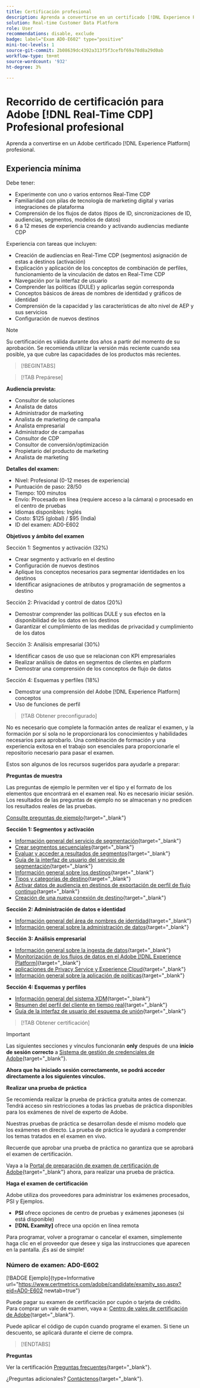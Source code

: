 ```yaml
---
title: Certificación profesional
description: Aprenda a convertirse en un certificado [!DNL Experience Platform] Profesional en [!DNL Real-Time Customer Data Platform]
solution: Real-time Customer Data Platform
role: User
recommendations: disable, exclude
badge: label="Exam AD0-E602" type="positive"
mini-toc-levels: 1
source-git-commit: 2b08639dc4392a313f5f3cefbf69a78d8a29d0ab
workflow-type: tm+mt
source-wordcount: '932'
ht-degree: 3%

---
```


# Recorrido de certificación para Adobe [!DNL Real-Time CDP] Profesional profesional

Aprenda a convertirse en un Adobe certificado [!DNL Experience Platform] profesional.

## Experiencia mínima

Debe tener:

* Experimente con uno o varios entornos Real-Time CDP
* Familiaridad con pilas de tecnología de marketing digital y varias integraciones de plataforma
* Comprensión de los flujos de datos (tipos de ID, sincronizaciones de ID, audiencias, segmentos, modelos de datos)
* 6 a 12 meses de experiencia creando y activando audiencias mediante CDP

Experiencia con tareas que incluyen:

* Creación de audiencias en Real-Time CDP (segmentos) asignación de estas a destinos (activación)
* Explicación y aplicación de los conceptos de combinación de perfiles, funcionamiento de la vinculación de datos en Real-Time CDP
* Navegación por la interfaz de usuario
* Comprender las políticas (DULE) y aplicarlas según corresponda
* Conceptos básicos de áreas de nombres de identidad y gráficos de identidad
* Comprensión de la capacidad y las características de alto nivel de AEP y sus servicios
* Configuración de nuevos destinos

>[!NOTE]
>
>Su certificación es válida durante dos años a partir del momento de su aprobación. Se recomienda utilizar la versión más reciente cuando sea posible, ya que cubre las capacidades de los productos más recientes.

>[!BEGINTABS]

>[!TAB Prepárese]

**Audiencia prevista:**

* Consultor de soluciones
* Analista de datos
* Administrador de marketing
* Analista de marketing de campaña
* Analista empresarial
* Administrador de campañas
* Consultor de CDP
* Consultor de conversión/optimización
* Propietario del producto de marketing
* Analista de marketing

**Detalles del examen:**

* Nivel: Profesional (0-12 meses de experiencia)
* Puntuación de paso: 28/50
* Tiempo: 100 minutos
* Envío: Procesado en línea (requiere acceso a la cámara) o procesado en el centro de pruebas
* Idiomas disponibles: Inglés
* Costo: $125 (global) / $95 (India)
* ID del examen: AD0-E602

**Objetivos y ámbito del examen**

Sección 1: Segmentos y activación (32%)

* Crear segmento y activarlo en el destino
* Configuración de nuevos destinos
* Aplique los conceptos necesarios para segmentar identidades en los destinos
* Identificar asignaciones de atributos y programación de segmentos a destino

Sección 2: Privacidad y control de datos (20%)

* Demostrar comprender las políticas DULE y sus efectos en la disponibilidad de los datos en los destinos
* Garantizar el cumplimiento de las medidas de privacidad y cumplimiento de los datos

Sección 3: Análisis empresarial (30%)

* Identificar casos de uso que se relacionan con KPI empresariales
* Realizar análisis de datos en segmentos de clientes en platform
* Demostrar una comprensión de los conceptos de flujo de datos

Sección 4: Esquemas y perfiles (18%)

* Demostrar una comprensión del Adobe [!DNL Experience Platform] conceptos
* Uso de funciones de perfil

>[!TAB Obtener preconfigurado]

No es necesario que complete la formación antes de realizar el examen, y la formación por sí sola no le proporcionará los conocimientos y habilidades necesarios para aprobarlo. Una combinación de formación y una experiencia exitosa en el trabajo son esenciales para proporcionarle el repositorio necesario para pasar el examen.

Estos son algunos de los recursos sugeridos para ayudarle a preparar:

**Preguntas de muestra**

Las preguntas de ejemplo le permiten ver el tipo y el formato de los elementos que encontrará en el examen real. No es necesario iniciar sesión. Los resultados de las preguntas de ejemplo no se almacenan y no predicen los resultados reales de las pruebas.

[Consulte preguntas de ejemplo](https://scorpion.caveon.com/launchpad/ad3-e602-adobe-real-time-cdp-business-practitioner-professional-sample-questions){target="_blank"}

**Sección 1: Segmentos y activación**

* [Información general del servicio de segmentación](https://experienceleague.adobe.com/docs/experience-platform/segmentation/home.html?lang=en){target="_blank"}
* [Crear segmentos secuenciales](https://experienceleague.adobe.com/docs/platform-learn/tutorials/segments/create-sequential-segments.html?lang=en){target="_blank"}
* [Evaluar y acceder a resultados de segmentos](https://experienceleague.adobe.com/docs/experience-platform/segmentation/tutorials/evaluate-a-segment.html?lang=en){target="_blank"}
* [Guía de la interfaz de usuario del servicio de segmentación](https://experienceleague.adobe.com/docs/experience-platform/segmentation/ui/overview.html?lang=en#scheduled-segmentation){target="_blank"}
* [Información general sobre los destinos](https://experienceleague.adobe.com/docs/experience-platform/destinations/home.html?lang=en){target="_blank"}
* [Tipos y categorías de destino](https://experienceleague.adobe.com/docs/experience-platform/destinations/destination-types.html?lang=en){target="_blank"}
* [Activar datos de audiencia en destinos de exportación de perfil de flujo continuo](https://experienceleague.adobe.com/docs/experience-platform/destinations/ui/activate/activate-streaming-profile-destinations.html?lang=en){target="_blank"}
* [Creación de una nueva conexión de destino](https://experienceleague.adobe.com/docs/experience-platform/destinations/ui/connect-destination.html?lang=en){target="_blank"}

**Sección 2: Administración de datos e identidad**

* [Información general del área de nombres de identidad](https://experienceleague.adobe.com/docs/experience-platform/identity/namespaces.html?lang=es){target="_blank"}
* [Información general sobre la administración de datos](https://experienceleague.adobe.com/docs/experience-platform/data-governance/home.html?lang=es){target="_blank"}

**Sección 3: Análisis empresarial**

* [Información general sobre la ingesta de datos](https://experienceleague.adobe.com/docs/experience-platform/ingestion/home.html?lang=en){target="_blank"}
* [Monitorización de los flujos de datos en el Adobe [!DNL Experience Platform]](https://experienceleague.adobe.com/docs/platform-learn/tutorials/monitoring/data-monitoring.html?lang=en){target="_blank"}
* [aplicaciones de Privacy Service y Experience Cloud](https://experienceleague.adobe.com/docs/experience-platform/privacy/experience-cloud-apps.html?lang=en){target="_blank"}
* [Información general sobre la aplicación de políticas](https://experienceleague.adobe.com/docs/experience-platform/data-governance/enforcement/overview.html?lang=en){target="_blank"}

**Sección 4: Esquemas y perfiles**

* [Información general del sistema XDM](https://experienceleague.adobe.com/docs/experience-platform/xdm/home.html?lang=es){target="_blank"}
* [Resumen del perfil del cliente en tiempo real](https://experienceleague.adobe.com/docs/experience-platform/rtcdp/profile/profile-overview.html?lang=en){target="_blank"}
* [Guía de la interfaz de usuario del esquema de unión](https://experienceleague.adobe.com/docs/experience-platform/profile/union-schemas/union-schema.html?lang=es){target="_blank"}

>[!TAB Obtener certificación]

>[!IMPORTANT]
>
>Las siguientes secciones y vínculos funcionarán **only**  después de una **inicio de sesión correcto** a [Sistema de gestión de credenciales de Adobe](http://www.certmetrics.com/adobe){target="_blank"}.

**Ahora que ha iniciado sesión correctamente, se podrá acceder directamente a los siguientes vínculos.**

**Realizar una prueba de práctica**

Se recomienda realizar la prueba de práctica gratuita antes de comenzar. Tendrá acceso sin restricciones a todas las pruebas de práctica disponibles para los exámenes de nivel de experto de Adobe.

Nuestras pruebas de práctica se desarrollan desde el mismo modelo que los exámenes en directo. La prueba de práctica le ayudará a comprender los temas tratados en el examen en vivo.

Recuerde que aprobar una prueba de práctica no garantiza que se aprobará el examen de certificación.

Vaya a la [Portal de preparación de examen de certificación de Adobe](https://www.certmetrics.com/adobe/candidate/gmetrix_sso.aspx){target="_blank"} ahora, para realizar una prueba de práctica.

**Haga el examen de certificación**

Adobe utiliza dos proveedores para administrar los exámenes procesados, PSI y Ejemplos.

* **PSI** ofrece opciones de centro de pruebas y exámenes japoneses (si está disponible)
* **[!DNL Examity]** ofrece una opción en línea remota

Para programar, volver a programar o cancelar el examen, simplemente haga clic en el proveedor que desee y siga las instrucciones que aparecen en la pantalla. ¡Es así de simple!

### Número de examen: AD0-E602

[!BADGE Ejemplo]{type=Informative url="https://www.certmetrics.com/adobe/candidate/examity_sso.aspx?eid=AD0-E602 newtab=true"}

Puede pagar su examen de certificación por cupón o tarjeta de crédito. Para comprar un vale de examen, vaya a: [Centro de vales de certificación de Adobe](https://market.xvoucher.com/adobe/global){target="_blank"}.

Puede aplicar el código de cupón cuando programe el examen. Si tiene un descuento, se aplicará durante el cierre de compra.

>[!ENDTABS]

**Preguntas**

Ver la certificación [Preguntas frecuentes](https://experienceleague.adobe.com/docs/certification/certification/faq.html?lang=en){target="_blank"}.

¿Preguntas adicionales? [Contáctenos](mailto:certif@adobe.com){target="_blank"}.
